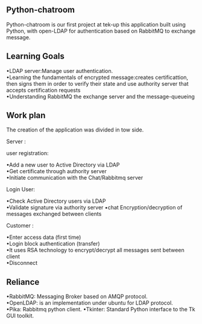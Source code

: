 
## Python-chatroom

Python-chatroom is our first project at tek-up this application built using Python, with open-LDAP for authentication based on RabbitMQ to exchange message.




## Learning Goals 
•LDAP server:Manage user authentication.   
•Learning the fundamentals of encrypted message:creates certificattion, then signs them in order to verify their state and use authority server that accepts certification requests    
•Understanding RabbitMQ the exchange server and the  message-queueing
## Work plan
The creation of the application was divided in tow side.

Server :   

user registration:    

•Add a new user to Active Directory via LDAP  
•Get certificate through authority server  
•Initiate communication with the Chat/Rabbitmq server

Login User:  

•Check Active Directory users via LDAP  
•Validate signature via authority server
•chat Encryption/decryption of messages exchanged between clients

Customer :

•Enter access data (first time)  
•Login block authentication (transfer)     
•It uses RSA technology to encrypt/decrypt all messages sent between client       
•Disconnect 








## Reliance

•RabbitMQ: Messaging Broker based on AMQP protocol.       
•OpenLDAP: is an implementation under ubuntu for LDAP protocol.  
•Pika: Rabbitmq python client.
•Tkinter: Standard Python interface to the Tk GUI toolkit.


